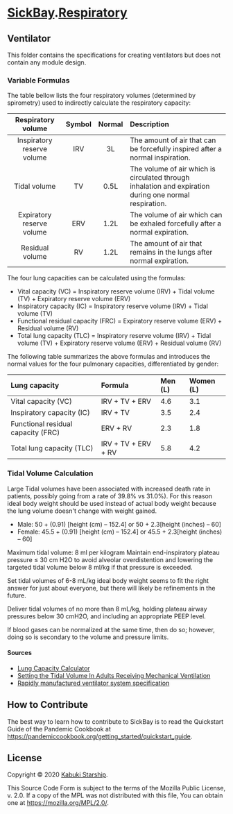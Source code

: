 # [SickBay](../../../).[Respiratory](../)

## Ventilator

This folder contains the specifications for creating ventilators but does not contain any module design.

### Variable Formulas

The table bellow lists the four respiratory volumes (determined by spirometry) used to indirectly calculate the respiratory capacity:

| Respiratory volume         | Symbol | Normal | Description |
|:--------------------------:|:------:|:------:|:------------|
| Inspiratory reserve volume |  IRV   |   3L   | The amount of air that can be forcefully inspired after a normal inspiration. |
| Tidal volume               |   TV   |  0.5L  | The volume of air which is circulated through inhalation and expiration during one normal respiration. |
| Expiratory reserve volume  |  ERV   |  1.2L  | The volume of air which can be exhaled forcefully after a normal expiration.           |
| Residual volume            |   RV   |  1.2L  | The amount of air that remains in the lungs after normal expiration. |

The four lung capacities can be calculated using the formulas:

* Vital capacity (VC) = Inspiratory reserve volume (IRV) + Tidal volume (TV) + Expiratory reserve volume (ERV)
* Inspiratory capacity (IC) = Inspiratory reserve volume (IRV) + Tidal volume (TV)
* Functional residual capacity (FRC) = Expiratory reserve volume (ERV) + Residual volume (RV)
* Total lung capacity (TLC) = Inspiratory reserve volume (IRV) + Tidal volume (TV) + Expiratory reserve volume (ERV) + Residual volume (RV)

The following table summarizes the above formulas and introduces the normal values for the four pulmonary capacities, differentiated by gender:

| Lung capacity                      | Formula             | Men (L) | Women (L) |
|:-----------------------------------|:--------------------|:--------|:----------|
| Vital capacity (VC)                | IRV + TV + ERV      | 4.6     | 3.1       |
| Inspiratory capacity (IC)          | IRV + TV            | 3.5     | 2.4       |
| Functional residual capacity (FRC) | ERV + RV            | 2.3     | 1.8       |
| Total lung capacity (TLC)          | IRV + TV + ERV + RV | 5.8     | 4.2       |

### Tidal Volume Calculation

Large Tidal volumes have been associated with increased death rate in patients, possibly going from a rate of 39.8% vs 31.0%). For this reason ideal body weight should be used instead of actual body weight because the lung volume doesn't change with weight gained.

* Male: 50 + (0.91) [height (cm) – 152.4] or 50 + 2.3[height (inches) – 60]
* Female: 45.5 + (0.91) [height (cm) – 152.4] or 45.5 + 2.3[height (inches) – 60]

Maximum tidal volume: 8 ml per kilogram
Maintain end-inspiratory plateau pressure ≤ 30 cm H2O to avoid alveolar overdistention and lowering the targeted tidal volume below 8 ml/kg if that pressure is exceeded.

Set tidal volumes of 6-8 mL/kg ideal body weight seems to fit the right answer for just about
everyone, but there will likely be refinements in the future.

Deliver tidal volumes of no more than 8 mL/kg, holding plateau airway pressures below 30 cmH2O, and including an appropriate PEEP level.

If blood gases can be normalized at the same time, then do so; however, doing so is secondary to the volume and pressure limits.

#### Sources

* [Lung Capacity Calculator](https://www.mdapp.co/lung-capacity-calculator-350/)
* [Setting the Tidal Volume In Adults Receiving Mechanical Ventilation](https://www.nbrc.org/wp-content/uploads/2017/07/Setting-the-Tidal-Volume.pdf)
* [Rapidly manufactured ventilator system specification](./rapidly_manufactured_ventilator_system_spec)

## How to Contribute

The best way to learn how to contribute to SickBay is to read the Quickstart Guide of the Pandemic Cookbook at <https://pandemiccookbook.org/getting_started/quickstart_guide>.

## License

Copyright © 2020 [Kabuki Starship](https://kabukistarship.com).

This Source Code Form is subject to the terms of the Mozilla Public License, v. 2.0. If a copy of the MPL was not distributed with this file, You can obtain one at <https://mozilla.org/MPL/2.0/>.
